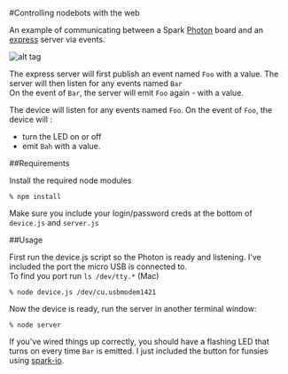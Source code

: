 #Controlling nodebots with the web

An example of communicating
between a Spark [Photon](https://store.particle.io/ "Get a Photon!") board and an [express](http://expressjs.com/ "express") server via events.

![alt tag](https://github.com/chrisbuttery/nodebot-with-express-sparkjs-and-spark-io/blob/master/photon.gif)

The express server will first publish an event named `Foo` with a value.
The server will then listen for any events named `Bar`  
On the event of `Bar`, the server will emit `Foo` again - with a value.

The device will listen for any events named `Foo`.
On the event of `Foo`, the device will :
- turn the LED on or off
- emit `Bah` with a value.

##Requirements

Install the required node modules

```
% npm install
```

Make sure you include your login/password creds at the bottom of `device.js` and `server.js`

##Usage

First run the device.js script so the Photon is ready and listening.
I've included the port the micro USB is connected to.  
To find you port run `ls /dev/tty.*` (Mac)

```
% node device.js /dev/cu.usbmodem1421
```

Now the device is ready, run the server in another terminal window:

```
% node server
```

If you've wired things up correctly, you should have a flashing LED that turns on
every time `Bar` is emitted. I just included the button for funsies using [spark-io](https://github.com/rwaldron/spark-io "spark io").
